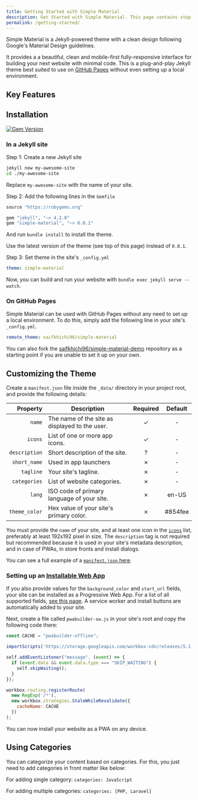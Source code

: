 ```yaml
---
title: Getting Started with Simple Material
description: Get Started with Simple Material. This page contains step-by-step instructions on how to start using this theme in your Jekyll websites.   
permalink: /getting-started/
---
```



Simple Material is a Jekyll-powered theme with a clean design following Google's Material Design guidelines.

It provides a a beautiful, clean and mobile-first fully-responsive interface for building your next website with minimal code. This is a plug-and-play Jekyll theme best suited to use on [GitHub Pages](https://pages.github.com) without even setting up a local environment.

## <i id="features"></i>Key Features

<!-- TODO: Write a list of theme's key features -->

## <i id='install'></i>Installation

[![Gem Version](https://badge.fury.io/rb/simple-material.svg)](https://badge.fury.io/rb/simple-material)

### <i id='install-jekyll'></i>In a Jekyll site

Step 1: Create a new Jekyll site
```bash
jekyll new my-awesome-site
cd ./my-awesome-site
```

Replace `my-awesome-site` with the name of your site.

Step 2: Add the following lines in the `Gemfile`
```ruby
source "https://rubygems.org"

gem "jekyll", "~> 4.2.0"
gem "simple-material", "~> 0.0.1"
```

And run `bundle install` to install the theme.

Use the latest version of the theme (see top of this page) instead of `0.0.1`.

Step 3: Set theme in the site's `_config.yml`
```YAML
theme: simple-material
```

Now, you can build and run your website with `bundle exec jekyll serve --watch`.

### <i id='install-gh-pages'></i>On GitHub Pages

Simple Material can be used with GitHub Pages without any need to set up a local environment. To do this, simply add the following line in your site's `_config.yml`.

```YAML
remote_theme: saifkhichi96/simple-material
```

You can also fork the [saifkhichi96/simple-material-demo](https://github.com/saifkhichi96/simple-material-demo) repository as a starting point if you are unable to set it up on your own.

## <i id='customize'></i>Customizing the Theme

Create a `manifest.json` file inside the `_data/` directory in your project root, and provide the following details:

| Property     | Description                                    | Required | Default |
| -----------: | ---------------------------------------------- | :------: | :-----: |
| `name`       | The name of the site as displayed to the user. | &#x2713; | -       |
| `icons`      | List of one or more app icons.                 | &#x2713; | -       |
| `description`| Short description of the site.                 | &#x3F;   | -       |
| `short_name` | Used in app launchers                          | &#x2717; | -       |
| `tagline`    | Your site's tagline.                           | &#x2717; | -       |
| `categories` | List of website categories.                    | &#x2717; | -       |
| `lang`       | ISO code of primary language of your site.     | &#x2717; | en-US   |
| `theme_color`| Hex value of your site's primary color.        | &#x2717; | #854fee |

You must provide the `name` of your site, and at least one icon in the [`icons`](https://developer.mozilla.org/en-US/docs/Web/Manifest/icons) list, preferably at least 192x192 pixel in size. The `description` tag is not required but recommended because it is used in your site's metadata description, and in case of PWAs, in store fronts and install dialogs.

You can see a full example of a [`manifest.json` here](https://github.com/saifkhichi96/simple-material-demo/blob/main/_data/manifest.json).

### <i id="webapp"></i>Setting up an [Installable Web App](https://www.pwabuilder.com)

If you also provide values for the `background_color` and `start_url` fields, your site can be installed as a Progressive Web App. For a list of all supported fields, [see this page](https://developer.mozilla.org/en-US/docs/Web/Manifest/). A service worker and install buttons are automatically added to your site.

Next, create a file called `pwabuilder-sw.js` in your site's root and copy the following code there:

```javascript
const CACHE = "pwabuilder-offline";

importScripts('https://storage.googleapis.com/workbox-cdn/releases/5.1.2/workbox-sw.js');

self.addEventListener("message", (event) => {
  if (event.data && event.data.type === "SKIP_WAITING") {
    self.skipWaiting();
  }
});

workbox.routing.registerRoute(
  new RegExp('/*'),
  new workbox.strategies.StaleWhileRevalidate({
    cacheName: CACHE
  })
);
```

You can now install your website as a PWA on any device.


## <i id='categories'></i>Using Categories

You can categorize your content based on categories. For this, you just need to add categories in front matter like below:

For adding single category: `categories: JavaScript`

For adding multiple categories: `categories: [PHP, Laravel]`
